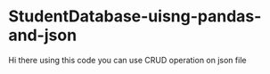 # StudentDatabase-uisng-pandas-and-json
Hi there using this code you can use CRUD operation on json file
